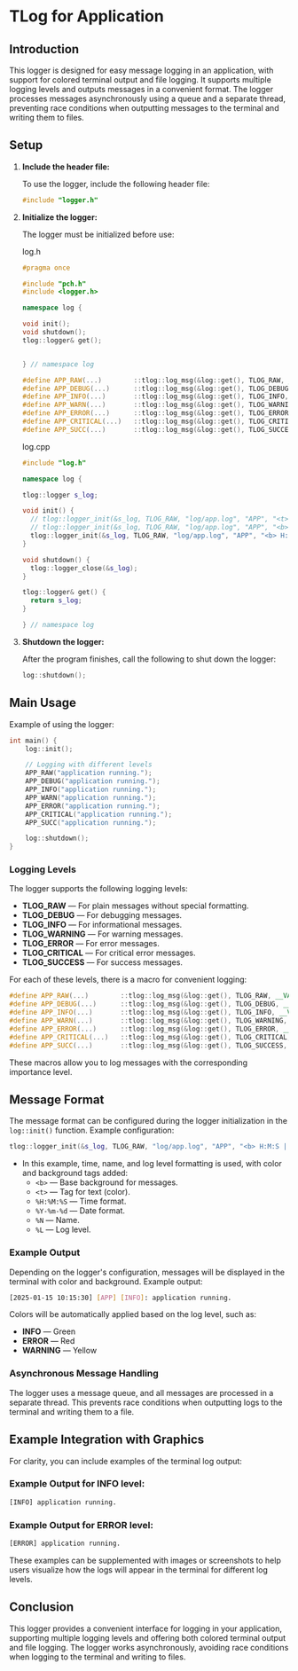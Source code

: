 # TLog for Application

## Introduction

This logger is designed for easy message logging in an application, with support for colored terminal output and file logging. It supports multiple logging levels and outputs messages in a convenient format. The logger processes messages asynchronously using a queue and a separate thread, preventing race conditions when outputting messages to the terminal and writing them to files.

## Setup

1. **Include the header file:**

   To use the logger, include the following header file:

   ```cpp
   #include "logger.h"
   ```

2. **Initialize the logger:**

   The logger must be initialized before use:

   log.h
   ```cpp
   #pragma once

   #include "pch.h"
   #include <logger.h>

   namespace log {

   void init();
   void shutdown();
   tlog::logger& get();


   } // namespace log

   #define APP_RAW(...)        ::tlog::log_msg(&log::get(), TLOG_RAW, __VA_ARGS__)
   #define APP_DEBUG(...)      ::tlog::log_msg(&log::get(), TLOG_DEBUG, __VA_ARGS__)
   #define APP_INFO(...)       ::tlog::log_msg(&log::get(), TLOG_INFO, __VA_ARGS__)
   #define APP_WARN(...)       ::tlog::log_msg(&log::get(), TLOG_WARNING, __VA_ARGS__)
   #define APP_ERROR(...)      ::tlog::log_msg(&log::get(), TLOG_ERROR, __VA_ARGS__)
   #define APP_CRITICAL(...)   ::tlog::log_msg(&log::get(), TLOG_CRITICAL, __VA_ARGS__)
   #define APP_SUCC(...)       ::tlog::log_msg(&log::get(), TLOG_SUCCESS, __VA_ARGS__)

   ```
   log.cpp
   ```cpp
   #include "log.h"

   namespace log {

   tlog::logger s_log;

   void init() {
     // tlog::logger_init(&s_log, TLOG_RAW, "log/app.log", "APP", "<t>Y-m-d H:M:S</t> <b> N -> L </b>: l");
     // tlog::logger_init(&s_log, TLOG_RAW, "log/app.log", "APP", "<b> H:M:S | N > L </b><t>: l</t>");
     tlog::logger_init(&s_log, TLOG_RAW, "log/app.log", "APP", "<b> H:M:S | N > L </b><t>:\n l</t>");
   }

   void shutdown() {
     tlog::logger_close(&s_log);
   }

   tlog::logger& get() {
     return s_log;
   }

   } // namespace log

   ```

3. **Shutdown the logger:**

   After the program finishes, call the following to shut down the logger:

   ```cpp
   log::shutdown();
   ```

## Main Usage

Example of using the logger:

```cpp
int main() {
    log::init();

    // Logging with different levels
    APP_RAW("application running.");
    APP_DEBUG("application running.");
    APP_INFO("application running.");
    APP_WARN("application running.");
    APP_ERROR("application running.");
    APP_CRITICAL("application running.");
    APP_SUCC("application running.");

    log::shutdown();
}
```

### Logging Levels

The logger supports the following logging levels:

- **TLOG_RAW** — For plain messages without special formatting.
- **TLOG_DEBUG** — For debugging messages.
- **TLOG_INFO** — For informational messages.
- **TLOG_WARNING** — For warning messages.
- **TLOG_ERROR** — For error messages.
- **TLOG_CRITICAL** — For critical error messages.
- **TLOG_SUCCESS** — For success messages.

For each of these levels, there is a macro for convenient logging:

```cpp
#define APP_RAW(...)        ::tlog::log_msg(&log::get(), TLOG_RAW, __VA_ARGS__)
#define APP_DEBUG(...)      ::tlog::log_msg(&log::get(), TLOG_DEBUG, __VA_ARGS__)
#define APP_INFO(...)       ::tlog::log_msg(&log::get(), TLOG_INFO, __VA_ARGS__)
#define APP_WARN(...)       ::tlog::log_msg(&log::get(), TLOG_WARNING, __VA_ARGS__)
#define APP_ERROR(...)      ::tlog::log_msg(&log::get(), TLOG_ERROR, __VA_ARGS__)
#define APP_CRITICAL(...)   ::tlog::log_msg(&log::get(), TLOG_CRITICAL, __VA_ARGS__)
#define APP_SUCC(...)       ::tlog::log_msg(&log::get(), TLOG_SUCCESS, __VA_ARGS__)
```

These macros allow you to log messages with the corresponding importance level.

## Message Format

The message format can be configured during the logger initialization in the `log::init()` function. Example configuration:

```cpp
tlog::logger_init(&s_log, TLOG_RAW, "log/app.log", "APP", "<b> H:M:S | N > L </b><t>:\n l</t>");
```

- In this example, time, name, and log level formatting is used, with color and background tags added:
  - `<b>` — Base background for messages.
  - `<t>` — Tag for text (color).
  - `%H:%M:%S` — Time format.
  - `%Y-%m-%d` — Date format.
  - `%N` — Name.
  - `%L` — Log level.

### Example Output

Depending on the logger's configuration, messages will be displayed in the terminal with color and background. Example output:

```bash
[2025-01-15 10:15:30] [APP] [INFO]: application running.
```

Colors will be automatically applied based on the log level, such as:

- **INFO** — Green
- **ERROR** — Red
- **WARNING** — Yellow

### Asynchronous Message Handling

The logger uses a message queue, and all messages are processed in a separate thread. This prevents race conditions when outputting logs to the terminal and writing them to a file.

## Example Integration with Graphics

For clarity, you can include examples of the terminal log output:

### Example Output for **INFO** level:
```bash
[INFO] application running.
```
### Example Output for **ERROR** level:
```bash
[ERROR] application running.
```

These examples can be supplemented with images or screenshots to help users visualize how the logs will appear in the terminal for different log levels.

## Conclusion

This logger provides a convenient interface for logging in your application, supporting multiple logging levels and offering both colored terminal output and file logging. The logger works asynchronously, avoiding race conditions when logging to the terminal and writing to files.
